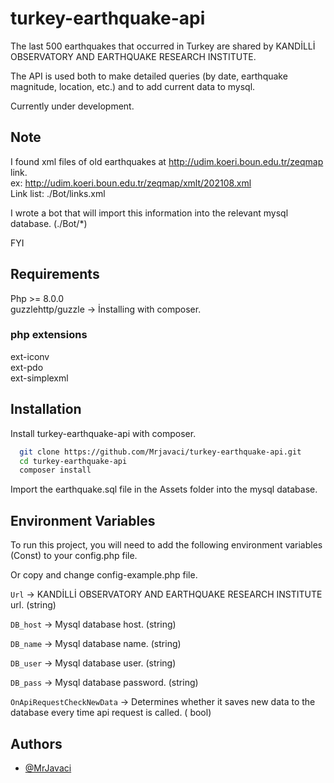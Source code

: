 # turkey-earthquake-api

The last 500 earthquakes that occurred in Turkey are shared by KANDİLLİ OBSERVATORY AND EARTHQUAKE RESEARCH INSTITUTE.

The API is used both to make detailed queries (by date, earthquake magnitude, location, etc.) and to add current data to
mysql.

Currently under development.

## Note

I found xml files of old earthquakes at http://udim.koeri.boun.edu.tr/zeqmap link.  
ex: http://udim.koeri.boun.edu.tr/zeqmap/xmlt/202108.xml  
Link list: ./Bot/links.xml  

I wrote a bot that will import this information into the relevant mysql database. (./Bot/*)  
 
FYI


## Requirements

Php >= 8.0.0  
guzzlehttp/guzzle -> İnstalling with composer.

### php extensions

ext-iconv  
ext-pdo  
ext-simplexml

## Installation

Install turkey-earthquake-api with composer.

```bash
  git clone https://github.com/Mrjavaci/turkey-earthquake-api.git
  cd turkey-earthquake-api
  composer install 
```

Import the earthquake.sql file in the Assets folder into the mysql database.

## Environment Variables

To run this project, you will need to add the following environment variables (Const) to your config.php file.

Or copy and change config-example.php file.

`Url` -> KANDİLLİ OBSERVATORY AND EARTHQUAKE RESEARCH INSTITUTE url.   (string)

`DB_host` -> Mysql database host.  (string)

`DB_name` -> Mysql database name.  (string)

`DB_user` -> Mysql database user. (string)

`DB_pass` -> Mysql database password.  (string)

`OnApiRequestCheckNewData` -> Determines whether it saves new data to the database every time api request is called. (
bool)

## Authors

- [@MrJavaci](https://www.github.com/Mrjavaci)

  
